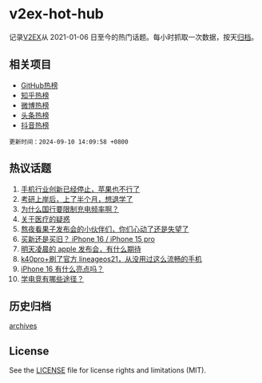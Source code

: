 # v2ex-hot-hub

 记录[V2EX](https://www.v2ex.com/)从 2021-01-06 日至今的热门话题。每小时抓取一次数据，按天[归档](archives)。
 
 ## 相关项目

- [GitHub热榜](https://github.com/it985/github-hot-hub)
- [知乎热榜](https://github.com/it985/zhihu-hot-hub)
- [微博热榜](https://github.com/it985/weibo-hot-hub)
- [头条热榜](https://github.com/it985/toutiao-hot-hub)
- [抖音热榜](https://github.com/it985/douyin-hot-hub)


 `更新时间：2024-09-10 14:09:58 +0800`

## 热议话题

1. [手机行业创新已经停止，苹果也不行了](https://www.v2ex.com/t/1071499)
1. [考研上岸后，上了半个月，想退学了](https://www.v2ex.com/t/1071332)
1. [为什么国行要限制充电频率啊？](https://www.v2ex.com/t/1071496)
1. [关于医疗的疑惑](https://www.v2ex.com/t/1071317)
1. [熬夜看果子发布会的小伙伴们，你们心动了还是失望了](https://www.v2ex.com/t/1071512)
1. [买新还是买旧？ iPhone 16 / iPhone 15 pro](https://www.v2ex.com/t/1071493)
1. [明天凌晨的 apple 发布会，有什么期待](https://www.v2ex.com/t/1071351)
1. [k40pro+刷了官方 lineageos21，从没用过这么流畅的手机](https://www.v2ex.com/t/1071489)
1. [iPhone 16 有什么亮点吗？](https://www.v2ex.com/t/1071501)
1. [学电竞有哪些途径？](https://www.v2ex.com/t/1071510)

## 历史归档

[archives](archives)

## License

See the [LICENSE](LICENSE) file for license rights and limitations (MIT).
